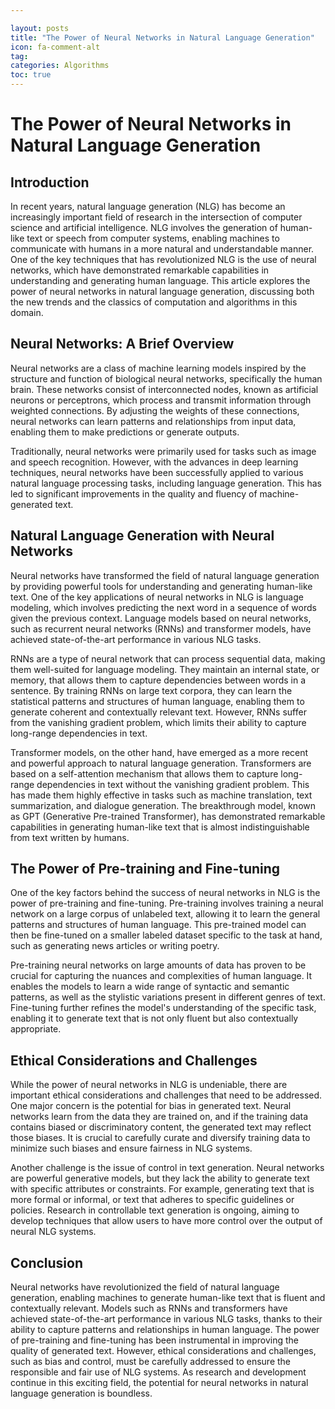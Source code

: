 ```yaml
---

layout: posts
title: "The Power of Neural Networks in Natural Language Generation"
icon: fa-comment-alt
tag:      
categories: Algorithms
toc: true
---
```




# The Power of Neural Networks in Natural Language Generation

## Introduction

In recent years, natural language generation (NLG) has become an increasingly important field of research in the intersection of computer science and artificial intelligence. NLG involves the generation of human-like text or speech from computer systems, enabling machines to communicate with humans in a more natural and understandable manner. One of the key techniques that has revolutionized NLG is the use of neural networks, which have demonstrated remarkable capabilities in understanding and generating human language. This article explores the power of neural networks in natural language generation, discussing both the new trends and the classics of computation and algorithms in this domain.

## Neural Networks: A Brief Overview

Neural networks are a class of machine learning models inspired by the structure and function of biological neural networks, specifically the human brain. These networks consist of interconnected nodes, known as artificial neurons or perceptrons, which process and transmit information through weighted connections. By adjusting the weights of these connections, neural networks can learn patterns and relationships from input data, enabling them to make predictions or generate outputs.

Traditionally, neural networks were primarily used for tasks such as image and speech recognition. However, with the advances in deep learning techniques, neural networks have been successfully applied to various natural language processing tasks, including language generation. This has led to significant improvements in the quality and fluency of machine-generated text.

## Natural Language Generation with Neural Networks

Neural networks have transformed the field of natural language generation by providing powerful tools for understanding and generating human-like text. One of the key applications of neural networks in NLG is language modeling, which involves predicting the next word in a sequence of words given the previous context. Language models based on neural networks, such as recurrent neural networks (RNNs) and transformer models, have achieved state-of-the-art performance in various NLG tasks.

RNNs are a type of neural network that can process sequential data, making them well-suited for language modeling. They maintain an internal state, or memory, that allows them to capture dependencies between words in a sentence. By training RNNs on large text corpora, they can learn the statistical patterns and structures of human language, enabling them to generate coherent and contextually relevant text. However, RNNs suffer from the vanishing gradient problem, which limits their ability to capture long-range dependencies in text.

Transformer models, on the other hand, have emerged as a more recent and powerful approach to natural language generation. Transformers are based on a self-attention mechanism that allows them to capture long-range dependencies in text without the vanishing gradient problem. This has made them highly effective in tasks such as machine translation, text summarization, and dialogue generation. The breakthrough model, known as GPT (Generative Pre-trained Transformer), has demonstrated remarkable capabilities in generating human-like text that is almost indistinguishable from text written by humans.

## The Power of Pre-training and Fine-tuning

One of the key factors behind the success of neural networks in NLG is the power of pre-training and fine-tuning. Pre-training involves training a neural network on a large corpus of unlabeled text, allowing it to learn the general patterns and structures of human language. This pre-trained model can then be fine-tuned on a smaller labeled dataset specific to the task at hand, such as generating news articles or writing poetry.

Pre-training neural networks on large amounts of data has proven to be crucial for capturing the nuances and complexities of human language. It enables the models to learn a wide range of syntactic and semantic patterns, as well as the stylistic variations present in different genres of text. Fine-tuning further refines the model's understanding of the specific task, enabling it to generate text that is not only fluent but also contextually appropriate.

## Ethical Considerations and Challenges

While the power of neural networks in NLG is undeniable, there are important ethical considerations and challenges that need to be addressed. One major concern is the potential for bias in generated text. Neural networks learn from the data they are trained on, and if the training data contains biased or discriminatory content, the generated text may reflect those biases. It is crucial to carefully curate and diversify training data to minimize such biases and ensure fairness in NLG systems.

Another challenge is the issue of control in text generation. Neural networks are powerful generative models, but they lack the ability to generate text with specific attributes or constraints. For example, generating text that is more formal or informal, or text that adheres to specific guidelines or policies. Research in controllable text generation is ongoing, aiming to develop techniques that allow users to have more control over the output of neural NLG systems.

## Conclusion

Neural networks have revolutionized the field of natural language generation, enabling machines to generate human-like text that is fluent and contextually relevant. Models such as RNNs and transformers have achieved state-of-the-art performance in various NLG tasks, thanks to their ability to capture patterns and relationships in human language. The power of pre-training and fine-tuning has been instrumental in improving the quality of generated text. However, ethical considerations and challenges, such as bias and control, must be carefully addressed to ensure the responsible and fair use of NLG systems. As research and development continue in this exciting field, the potential for neural networks in natural language generation is boundless.